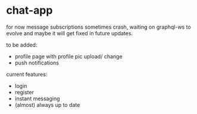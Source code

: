 # chat-app


for now message subscriptions sometimes crash, waiting on graphql-ws to evolve and maybe it will get fixed in future updates.

to be added:
- profile page with profile pic upload/ change
- push notifications

current features:
- login
- register
- instant messaging
- (almost) always up to date
